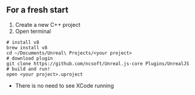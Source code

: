## For a fresh start
1. Create a new C++ project
1. Open terminal
```
# install v8
brew install v8
cd ~/Documents/Unreal\ Projects/<your project>
# download plugin
git clone https://github.com/ncsoft/Unreal.js-core Plugins/UnrealJS
# build and run!
open <your project>.uproject
```

* There is no need to see XCode running